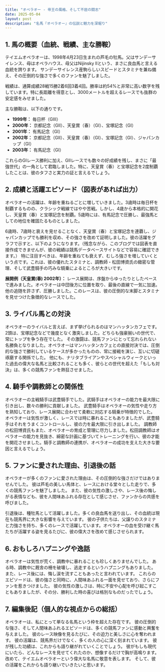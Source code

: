 ```yaml
---
title: "オペラオー - 帝王の風格、そして不屈の闘志"
date: 2025-05-04
layout: post
description: "名馬『オペラオー』の伝説と魅力を深堀り"
---
```


## 1. 馬の概要（血統、戦績、主な勝鞍）

テイエムオペラオーは、1998年4月23日生まれの芦毛の牡馬。父はサンデーサイレンス、母はオペラハウス、母父はNijinsky IIという、まさに良血馬と言える血統を誇ります。  サンデーサイレンス産駒らしいスピードとスタミナを兼ね備え、その圧倒的な強さで多くのファンを魅了しました。

戦績は、通算成績28戦15勝2着6回3着4回。勝率は約54%と非常に高い数字を残しています。特に長距離を得意とし、3000メートルを超えるレースでも抜群の安定感をみせました。

主な勝鞍は、以下の通りです。

* **1999年：** 毎日杯（GIII）
* **2000年：** 京都記念（GII）、天皇賞（春）（GI）、宝塚記念（GI）
* **2001年：** 有馬記念（GI）
* **2002年：** 京都記念（GII）、天皇賞（春）（GI）、宝塚記念（GI）、ジャパンカップ（GI）
* **2003年：** 有馬記念（GI）

これらのGIレース勝利に加え、GIIレースでも数々の好成績を残し、まさに「最強世代」の一角として君臨しました。特に、天皇賞（春）と宝塚記念を2度制覇したことは、彼のタフさと実力の証と言えるでしょう。


## 2. 成績と活躍エピソード（図表があれば出力）

オペラオーの活躍は、年齢を重ねるごとに増していきました。3歳時は毎日杯を制覇するものの、クラシック戦線ではやや苦戦。しかし、4歳から本格的に開花し、天皇賞（春）と宝塚記念を制覇。5歳時には、有馬記念で圧勝し、最強馬としての地位を確固たるものとしました。

6歳時、7歳時と衰えを見せることなく、天皇賞（春）と宝塚記念を連覇し、ジャパンカップでも勝利を収め、その強さを改めて証明しました。彼の活躍をグラフで示すと、以下のようになります。（残念ながら、このブログでは図表を直接作成できませんが、彼の戦績は競馬データベースサイトなどで容易に確認できます。）  特に注目すべきは、年齢を重ねても衰えず、むしろ強さを増していくという点です。これは、彼の優れたスタミナと、調教師・松田博資氏の緻密な管理、そして武豊騎手の巧みな騎乗によるところが大きいです。

**展開例（天皇賞(春) 2002年）：**
レース展開は、序盤からゆったりとしたペースで進みました。オペラオーは中団後方に位置を取り、最後の直線で一気に加速。他の追随を許さず、圧勝しました。このレースは、彼の圧倒的な末脚とスタミナを見せつけた象徴的なレースでした。


## 3. ライバル馬との対決

オペラオーのライバルと言えば、まず挙げられるのはマンハッタンカフェです。2頭は、宝塚記念などで幾度となく激突しました。どちらも強豪揃いの世代で、常にトップを争う存在でした。  その激闘は、競馬ファンにとって忘れられない名勝負となりました。オペラオーはマンハッタンカフェとの直接対決では、圧倒的な強さで勝利しているケースが多かったものの、常に接戦を演じ、互いに切磋琢磨する関係でした。  他にも、ナリタブライアンやスペシャルウィークといった過去の偉大な名馬と比較されることも多く、彼らとの世代を超えた「もしも対決」は、多くの競馬ファンを熱狂させました。


## 4. 騎手や調教師との関係性

オペラオーの主戦騎手は武豊騎手でした。武騎手はオペラオーの能力を最大限に引き出し、数々の勝利に貢献しました。  武豊騎手はオペラオーの気性や走り方を熟知しており、レース展開に合わせて柔軟に対応する騎乗が特徴的でした。  オペラオーは気性が激しく、レースでは時に暴れることもありましたが、武豊騎手はそれをうまくコントロールし、彼の力を最大限に引き出しました。  調教師の松田博資氏もまた、オペラオーの育成と管理に尽力しました。松田調教師はオペラオーの能力を見抜き、綿密な計画に基づいてトレーニングを行い、彼の才能を開花させました。騎手と調教師の連携が、オペラオーの成功を支えた大きな要因と言えるでしょう。


## 5. ファンに愛された理由、引退後の話

オペラオーが多くのファンに愛された理由は、その圧倒的な強さだけではありませんでした。  彼は芦毛の美しい馬体と、レースにおける堂々とした走りで、多くの競馬ファンを魅了しました。  また、彼の気性の激しさや、レース後の悔しがる表情なども、彼を人間味あふれる存在として感じさせ、ファンからの共感を呼びました。

引退後は、種牡馬として活躍しました。多くの良血馬を送り出し、その血統は現在も競馬界に大きな影響を与えています。  彼の子供たちは、父譲りのスタミナと力強さを持ち、多くのレースで活躍しています。オペラオーの血を受け継ぐ馬たちが活躍する姿を見るたびに、彼の偉大さを改めて感じさせられます。


## 6. おもしろハプニングや逸話

オペラオーは気性が荒く、調教中に暴れることも珍しくありませんでした。  ある時、調教中に厩舎の柵を破壊し、逃走するというハプニングもありました。  また、レース後には、悔し涙を流すこともあったと言われています。  これらのエピソードは、彼の強さと同時に、人間味あふれる一面を見せており、さらにファンを惹きつけました。  彼の気性の激しさは、時に不安や心配を呼び起こすこともありましたが、その分、勝利した時の喜びは格別なものだったでしょう。


## 7. 編集後記（個人的な視点からの総括）

オペラオーは、私にとって単なる名馬という枠を超えた存在です。  彼の圧倒的な強さ、そして人間味あふれるエピソードは、多くの競馬ファンに感動と興奮を与えました。  彼のレース映像を見るたびに、その迫力と美しさに心を奪われます。  彼の活躍は、競馬界だけでなく、多くの人の心に深く刻まれています。  彼が残した功績は、これからも語り継がれていくことでしょう。  彼がもしも現代にいたら、どんなレースを見せてくれたのか、想像するだけで胸が高鳴ります。  改めて、テイエムオペラオーという偉大な名馬に敬意を表します。  そして、彼の活躍をこれからも語り継いでいきたいと思います。
